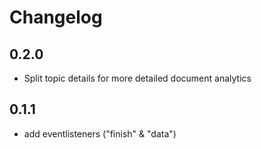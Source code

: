 # Changelog

## 0.2.0

* Split topic details for more detailed document analytics

## 0.1.1

* add eventlisteners ("finish" & "data")
